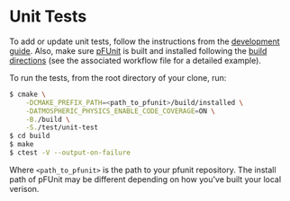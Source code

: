 # Unit Tests

To add or update unit tests, follow the instructions from the [development guide](https://escomp.github.io/CAM-SIMA-docs/atmospheric_physics/development_workflow/#5-unit-testing).  Also, make sure [pFUnit](https://github.com/Goddard-Fortran-Ecosystem/pFUnit) is built and installed following the [build directions](https://github.com/Goddard-Fortran-Ecosystem/pFUnit?tab=readme-ov-file#building-and-installing-pfunit) (see the associated workflow file for a detailed example).

To run the tests, from the root directory of your clone, run:

```bash
$ cmake \
    -DCMAKE_PREFIX_PATH=<path_to_pfunit>/build/installed \
    -DATMOSPHERIC_PHYSICS_ENABLE_CODE_COVERAGE=ON \
    -B./build \
    -S./test/unit-test
$ cd build
$ make
$ ctest -V --output-on-failure
```

Where `<path_to_pfunit>` is the path to your pfunit repository.  The install path of pFUnit may be different depending on how you've built your local verison.

